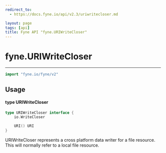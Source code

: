 ```yaml
---
redirect_to:
  - https://docs.fyne.io/api/v2.3/uriwritecloser.md

layout: page
tags: [api]
title: Fyne API "fyne.URIWriteCloser"
---
```



# fyne.URIWriteCloser
---
```go
import "fyne.io/fyne/v2"
```

## Usage

#### type URIWriteCloser

```go
type URIWriteCloser interface {
	io.WriteCloser

	URI() URI
}
```

URIWriteCloser represents a cross platform data writer for a file resource. This will normally refer to a local file resource.
